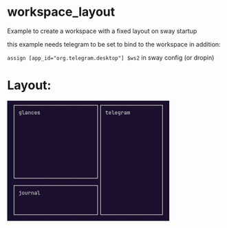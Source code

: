 # workspace_layout
Example to create a workspace with a fixed layout on sway startup

this example needs telegram to be set to bind to the workspace in addition: 

`assign [app_id="org.telegram.desktop"] $ws2`  in sway config (or dropin)


# Layout:
![layout](https://raw.githubusercontent.com/killajoe/sway_tools/refs/heads/main/workspace_layout/workspace_layout.png)
